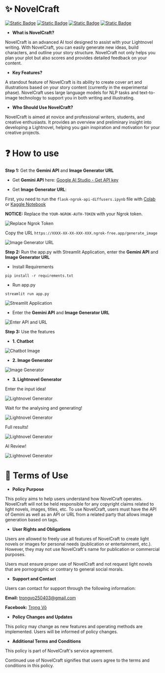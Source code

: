 # ✨ NovelCraft

[![Static Badge](https://img.shields.io/badge/Google-Gemini%201.0%20Pro-blue?logo=Google&logoColor=white&labelColor=black)](https://ai.google.dev/gemini-api)
[![Static Badge](https://img.shields.io/badge/HuggingFace-Diffusers%20MeinaPastel%20V6-pink?logo=HuggingFace&logoColor=white&labelColor=yellow)](https://huggingface.co/docs/diffusers/index)
[![Static Badge](https://img.shields.io/badge/Flask-API%20with%20Ngrok-red?logo=Flask&logoColor=black&labelColor=white)](https://ngrok.com/docs/using-ngrok-with/flask/)
[![Static Badge](https://img.shields.io/badge/Streamlit-Application-red?logo=Streamlit&logoColor=Red&labelColor=white)](https://docs.streamlit.io/)

- **What is NovelCraft?**

NovelCraft is an advanced AI tool designed to assist with your Lightnovel writing. With NovelCraft, you can easily generate new ideas, build characters, and outline your story structure. NovelCraft not only helps you plan your plot but also scores and provides detailed feedback on your content.

- **Key Features?**

A standout feature of NovelCraft is its ability to create cover art and illustrations based on your story content (currently in the experimental phase). NovelCraft uses large language models for NLP tasks and text-to-image technology to support you in both writing and illustrating.

- **Who Should Use NovelCraft?**

NovelCraft is aimed at novice and professional writers, students, and creative enthusiasts. It provides an overview and preliminary insight into developing a Lightnovel, helping you gain inspiration and motivation for your creative projects.


# ❓ How to use

**Step 1:** Get the **Gemini API** and **Image Generator URL**

- Get **Gemini API** here: [Google AI Studio - Get API key](https://aistudio.google.com/app/apikey)

- Get **Image Generator URL**:

First, you need to run the ```flask-ngrok-api-diffusers.ipynb``` file with [Colab](https://colab.research.google.com/) or [Kaggle Notebook](https://www.kaggle.com/)

**NOTICE:** Replace the ```YOUR-NGROK-AUTH-TOKEN``` with your Ngrok token.

![Replace Ngrok Token](./img_app/How_to_use/ngrok_token.png)

Copy the URL ```https://XXXX-XX-XX-XXX-XXX.ngrok-free.app/generate_image```

![Image Generator URL](./img_app/How_to_use/image_generator_url.png)

**Step 2:** Run the app.py with Streamlit Application, enter the **Gemini API** and **Image Generator URL**
- Install Requirements

```
pip install -r requirements.txt
```

- Run app.py

```
streamlit run app.py
```

![Streamlit Application](./img_app/How_to_use/app.png)

- Enter the **Gemini API** and **Image Generator URL**

![Enter API and URL](./img_app/How_to_use/enter_api_url.png)

**Step 3:** Use the features

- **1. Chatbot**

![Chatbot Image](./img_app/How_to_use/chatbot_img.png)

- **2. Image Generator**

![Image Generator](./img_app/How_to_use/image_generator.png)

- **3. Lightnovel Generator**

Enter the input idea!

![Lightnovel Generator](./img_app/How_to_use/lightnovel_generator1.png)

Wait for the analysing and generating!

![Lightnovel Generator](./img_app/How_to_use/lightnovel_generator2.png)

Full results!

![Lightnovel Generator](./img_app/How_to_use/lightnovel_generator3.png)

AI Review!

![Lightnovel Generator](./img_app/How_to_use/lightnovel_generator4.png)

# 🏴󠁧󠁢󠁷󠁬󠁳󠁿 Terms of Use
- **Policy Purpose**

This policy aims to help users understand how NovelCraft operates. NovelCraft will not be held responsible for any copyright claims related to light novels, images, titles, etc. To use NovelCraft, users must have the API of Gemini as well as an API or URL from a related party that allows image generation based on tags.

- **User Rights and Obligations**

Users are allowed to freely use all features of NovelCraft to create light novels or images for personal needs (publication or entertainment, etc.). However, they may not use NovelCraft's name for publication or commercial purposes.

Users must ensure proper use of NovelCraft and not request light novels that are pornographic or contrary to general social morals.

- **Support and Contact**

Users can contact for support through the following information:

**Email:** trongvo250403@gmail.com

**Facebook:** [Trọng Võ](https://www.facebook.com/profile.php?id=100059263009845)

- **Policy Changes and Updates**

This policy may change as new features and operating methods are implemented. Users will be informed of policy changes.

- **Additional Terms and Conditions**

This policy is part of NovelCraft's service agreement.

Continued use of NovelCraft signifies that users agree to the terms and conditions in this policy.
